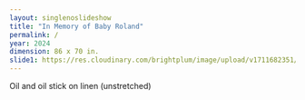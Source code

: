 ```yaml
---
layout: singlenoslideshow
title: "In Memory of Baby Roland"
permalink: /
year: 2024
dimension: 86 x 70 in.
slide1: https://res.cloudinary.com/brightplum/image/upload/v1711682351/ashleyjan/2024/In_memory_of_Baby_Roland.jpg
---
```

Oil and oil stick on linen (unstretched)
